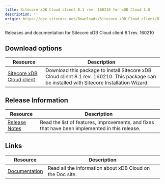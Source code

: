 ```yaml
---
title: Sitecore xDB Cloud client 8.1 rev. 160210 for xDB Cloud 1.0
description: ''
origin: https://dev.sitecore.net/Downloads/Sitecore_xDB_Cloud_client/81/Sitecore_xDB_Cloud_client_81_rev_160210.aspx
---
```


Releases and documentation for Sitecore xDB Cloud client 8.1 rev. 160210

## Download options

 | Resource | Description |
 | --- | --- |
 | [Sitecore xDB Cloud client](https://scdp.blob.core.windows.net/downloads/Sitecore%20xDB%20Cloud%20client/81/Sitecore%20xDB%20Cloud%20client%2081%20rev%20160210/Secure/Sitecore.Cloud.Xdb.Update%208.1.0%20rev.%20160210.zip) | Download this package to install Sitecore xDB Cloud client 8.1 rev. 160210. This package can be installed with Sitecore Installation Wizard. |

## Release Information

 | Resource | Description |
 | --- | --- |
 | [Release Notes](/downloads/Sitecore_xDB_Cloud_client/81/Sitecore_xDB_Cloud_client_81_rev_160210/Release_Notes) | Read the list of features, improvements, and fixes that have been implemented in this release. |

## Links

 | Resource | Description |
 | --- | --- |
 | [Documentation](https://doc.sitecore.net/cloud/xdb_cloud) | Read all the information about xDB Cloud on the Doc site. |